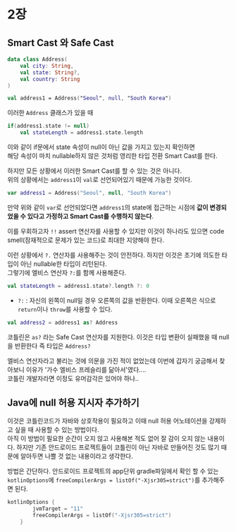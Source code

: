 # 2장

## Smart Cast 와 Safe Cast
```kotlin
data class Address(
    val city: String, 
    val state: String?, 
    val country: String
)

val address1 = Address("Seoul", null, "South Korea")
```
이러한 `Address` 클래스가 있을 때

```kotlin
if(address1.state != null)
    val stateLength = address1.state.length
```
이와 같이 if문에서 state 속성이 null이 아닌 값을 가지고 있는지 확인하면   
해당 속성이 마치 nullable하지 않은 것처럼 영리한 타입 전환 Smart Cast를 한다.

하지만 모든 상황에서 이러한 Smart Cast를 할 수 있는 것은 아니다.   
위의 상황에서는 `address1`이 `val`로 선언되어있기 때문에 가능한 것이다.
```kotlin
var address1 = Address("Seoul", null, "South Korea")
```
만약 위와 같이 `var`로 선언되었다면 `address1`의 state에 접근하는 시점에 **값이 변경되었을 수 있다고 가정하고 Smart Cast를 수행하지 않는다**.

이를 우회하고자 `!!` assert 연산자를 사용할 수 있지만 이것이 하나라도 있으면 code smell(잠재적으로 문제가 있는 코드)로 최대한 지양해야 한다.

이런 상황에서 `?.` 연산자를 사용해주는 것이 안전하다. 하지만 이것은 초기에 의도한 타입이 아닌 nullable한 타입이 리턴된다.   
그렇기에 엘비스 연산자 `?:`를 함께 사용해준다.
```kotlin
val stateLength = address1.state?.length ?: 0
```
+ `?:` : 자신의 왼쪽이 null일 경우 오른쪽의 값을 반환한다. 이때 오른쪽은 식으로 `return`이나 `throw`를 사용할 수 있다.

```kotlin
val address2 = address1 as? Address
```
코틀린은 `as?` 라는 Safe Cast 연산자를 지원한다. 이것은 타입 변환이 실패했을 때 null을 반환한다 즉 타입은 `Address?`

엘비스 연산자라고 불리는 것에 의문을 가진 적이 없었는데 이번에 갑자기 궁금해서 찾아보니 이유가 '가수 엘비스 프레슬리를 닮아서'였다....   
코틀린 개발자라면 이정도 유머감각은 있어야 하나..

## Java에 null 허용 지시자 추가하기
이것은 코틀린코드가 자바와 상호작용이 필요하고 이때 null 허용 어노테이션을 강제하고 싶을 때 사용할 수 있는 방법이다.   
아직 이 방법이 필요한 순간이 오지 않고 사용해본 적도 없어 잘 감이 오지 않는 내용이다. 하지만 기존 안드로이드 프로젝트들이 코틀린이 아닌 자바로 만들어진 것도 많기 때문에 알아두면 나쁠 것 없는 내용이라고 생각한다.

방법은 간단하다. 안드로이드 프로젝트의 app단위 gradle파일에서 확인 할 수 있는 `kotlinOptions`에 `freeCompilerArgs = listOf("-Xjsr305=strict")`를 추가해주면 된다.
```kotlin
kotlinOptions {
        jvmTarget = "11"
        freeCompilerArgs = listOf("-Xjsr305=strict")
    }
```
